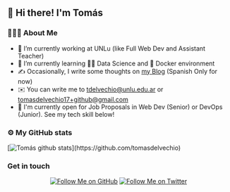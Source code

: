 ## 👋 Hi there! I'm Tomás

### 👨🏻‍💻 About Me

- 🔭 I’m currently working at UNLu (like Full Web Dev and Assistant Teacher)
- 🌱 I’m currently learning 🧑‍🔬 Data Science and 🐳 Docker environment
- ✍️ Occasionally, I write some thoughts on [my Blog](http://tomasdelvechio.github.io/blog/) (Spanish Only for now)
- ✉️ You can write me to tdelvechio@unlu.edu.ar or tomasdelvechio17+github@gmail.com
- 👷 I'm currently open for Job Proposals in Web Dev (Senior) or DevOps (Junior). See my tech skill below!

### ⚙️ My GitHub stats

[![Tomás github stats]([https://github-readme-stats.vercel.app/api?username=tomasdelvechio&count_private=true&show_icons=true&theme=solarized-dark](https://github-readme-stats-opal-one-21.vercel.app/api?username=tomasdelvechio&count_private=true&show_icons=true&theme=solarized-dark))](https://github.com/tomasdelvechio)

### Get in touch

<p align="center">
  <a href="https://github.com/tomasdelvechio" target="__blank">
  <img src="https://img.shields.io/github/followers/tomasdelvechio?label=Follow%20me%21&style=social" alt="Follow Me on GitHub" /></a>
  <!--img src="https://img.shields.io/twitter/url?label=Follow%20Me%20on%20Tw&style=social&url=https%3A%2F%2Ftwitter.com%2Ftdelvechio" alt="Follow Me on Twitter" /-->
  <a href="https://twitter.com/tdelvechio" target="__blank">
  <img src="https://img.shields.io/twitter/follow/tdelvechio?label=Tweet%20me%21&style=social" alt="Follow Me on Twitter" /></a>
</p>


<!--
**tomasdelvechio/tomasdelvechio** is a ✨ _special_ ✨ repository because its `README.md` (this file) appears on your GitHub profile.

Here are some ideas to get you started:

- 🔭 I’m currently working on ...
- 🌱 I’m currently learning ...
- 👯 I’m looking to collaborate on ...
- 🤔 I’m looking for help with ...
- 💬 Ask me about ...
- 📫 How to reach me: ...
- 😄 Pronouns: ...
- ⚡ Fun fact: ...
-->
